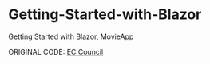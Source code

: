 # Getting-Started-with-Blazor
Getting Started with Blazor, MovieApp

ORIGINAL CODE: [EC Council](https://github.com/codered-by-ec-council/Getting-Started-with-Blazor)
